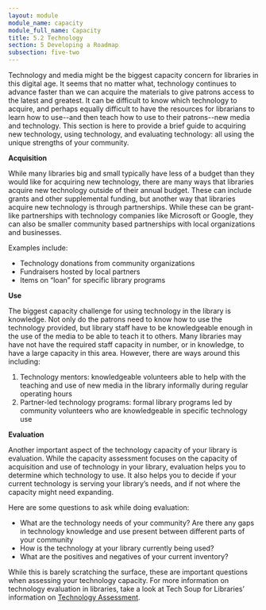 ```yaml
---
layout: module
module_name: capacity
module_full_name: Capacity
title: 5.2 Technology
section: 5 Developing a Roadmap
subsection: five-two
---
```


Technology and media might be the biggest capacity concern for libraries in this digital age. It seems that no matter what, technology continues to advance faster than we can acquire the materials to give patrons access to the latest and greatest. It can be difficult to know which technology to acquire, and perhaps equally difficult to have the resources for librarians to learn how to use--and then teach how to use to their patrons--new media and technology. This section is here to provide a brief guide to acquiring new technology, using technology, and evaluating technology: all using the unique strengths of your community. 

**Acquisition**

While many libraries big and small typically have less of a budget than they would like for acquiring new technology, there are many ways that libraries acquire new technology outside of their annual budget. These can include grants and other supplemental funding, but another way that libraries acquire new technology is through partnerships. While these can be grant-like partnerships with technology companies like Microsoft or Google, they can also be smaller community based partnerships with local organizations and businesses.  

Examples include: 
- Technology donations from community organizations
- Fundraisers hosted by local partners
- Items on “loan” for specific library programs
 
**Use**

The biggest capacity challenge for using technology in the library is knowledge. Not only do the patrons need to know how to use the technology provided, but library staff have to be knowledgeable enough in the use of the media to be able to teach it to others. Many libraries may have not have the required staff capacity in number, or in knowledge, to have a large capacity in this area. However, there are ways around this including: 

1. Technology mentors: knowledgeable volunteers able to help with the teaching and use of new media in the library informally during regular operating hours
2. Partner-led technology programs: formal library programs led by community volunteers who are knowledgeable in specific technology use


 
**Evaluation**

Another important aspect of the technology capacity of your library is evaluation. While the capacity assessment focuses on the capacity of acquisition and use of technology in your library, evaluation helps you to determine which technology to use. It also helps you to decide if your current technology is serving your library’s needs, and if not where the capacity might need expanding. 

Here are some questions to ask while doing evaluation: 
- What are the technology needs of your community? Are there any gaps in technology knowledge and use present between different parts of your community
- How is the technology at your library currently being used?
- What are the positives and negatives of your current inventory?
 

While this is barely scratching the surface, these are important questions when assessing your technology capacity. For more information on technology evaluation in libraries, take a look at Tech Soup for Libraries’ information on <a href="http://www.techsoupforlibraries.org/Cookbooks/Planning%20for%20Success/Planning%20and%20Decision%20Making/technology-assessments" target="_blank">Technology Assessment</a>. 
